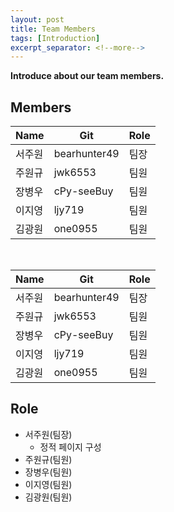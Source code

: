 ```yaml
---
layout: post
title: Team Members
tags: [Introduction]
excerpt_separator: <!--more-->
---
```


**Introduce about our team members.**
<br>
<!--more-->
## Members

Name  | Git | Role
------------- | ------------- | -------------
서주원  | bearhunter49 | 팀장
주원규 | jwk6553 | 팀원
장병우 | cPy-seeBuy | 팀원
이지영 | ljy719 | 팀원
김광원 | one0955 | 팀원

<br>

| Name | Git | Role
|-|-|-
| 서주원 | bearhunter49 | 팀장
| 주원규 | jwk6553 | 팀원
| 장병우 | cPy-seeBuy | 팀원
| 이지영 | ljy719 | 팀원
| 김광원 | one0955 | 팀원
    

## Role

- 서주원(팀장)
    - 정적 페이지 구성
- 주원규(팀원)
- 장병우(팀원) 
- 이지영(팀원) 
- 김광원(팀원)

